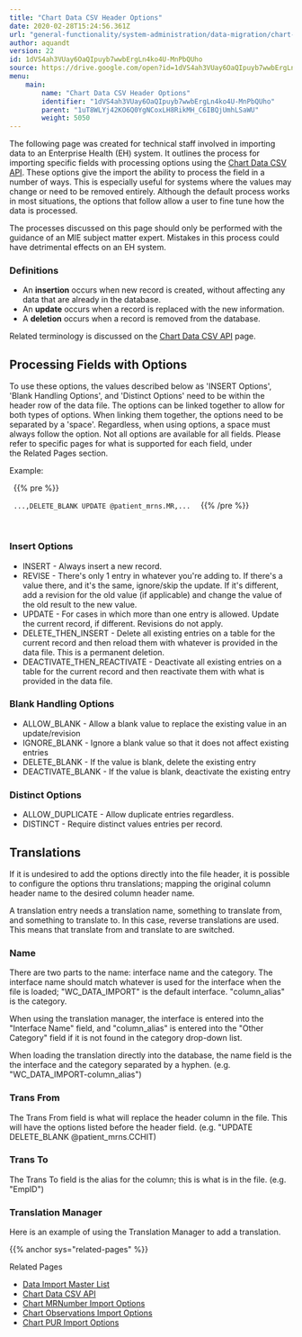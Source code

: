 ```yaml
---
title: "Chart Data CSV Header Options"
date: 2020-02-28T15:24:56.361Z
url: "general-functionality/system-administration/data-migration/chart-data-csv-header-options.html"
author: aquandt
version: 22
id: 1dVS4ah3VUay6OaQIpuyb7wwbErgLn4ko4U-MnPbQUho
source: https://drive.google.com/open?id=1dVS4ah3VUay6OaQIpuyb7wwbErgLn4ko4U-MnPbQUho
menu:
    main:
        name: "Chart Data CSV Header Options"
        identifier: "1dVS4ah3VUay6OaQIpuyb7wwbErgLn4ko4U-MnPbQUho"
        parent: "1uT8WLYj42KO6Q0YgNCoxLH8RikMH_C6IBQjUmhLSaWU"
        weight: 5050
---
```

The following page was created for technical staff involved in importing data to an Enterprise Health (EH) system. It outlines the process for importing specific fields with processing options using the [Chart Data CSV API](chart-data-csv-api.html). These options give the import the ability to process the field in a number of ways. This is especially useful for systems where the values may change or need to be removed entirely. Although the default process works in most situations, the options that follow allow a user to fine tune how the data is processed.

The processes discussed on this page should only be performed with the guidance of an MIE subject matter expert. Mistakes in this process could have detrimental effects on an EH system.



### Definitions

* An <strong>insertion</strong> occurs when new record is created, without affecting any data that are already in the database.
* An <strong>update</strong> occurs when a record is replaced with the new information.
* A <strong>deletion</strong> occurs when a record is removed from the database.

Related terminology is discussed on the [Chart Data CSV API](chart-data-csv-api.html) page.



## Processing Fields with Options

To use these options, the values described below as 'INSERT Options', 'Blank Handling Options', and 'Distinct Options' need to be within the header row of the data file. The options can be linked together to allow for both types of options. When linking them together, the options need to be separated by a 'space'. Regardless, when using options, a space must always follow the option. Not all options are available for all fields. Please refer to specific pages for what is supported for each field, under the Related Pages section.

Example:



` `{{% pre %}}

`  ...,DELETE_BLANK UPDATE @patient_mrns.MR,... 
`
` `{{% /pre %}}


`  
`
`
`
### Insert Options

* INSERT - Always insert a new record.
* REVISE - There's only 1 entry in whatever you're adding to. If there's a value there, and it's the same, ignore/skip the update. If it's different, add a revision for the old value (if applicable) and change the value of the old result to the new value.
* UPDATE - For cases in which more than one entry is allowed. Update the current record, if different. Revisions do not apply.
* DELETE_THEN_INSERT - Delete all existing entries on a table for the current record and then reload them with whatever is provided in the data file. This is a permanent deletion.
* DEACTIVATE_THEN_REACTIVATE - Deactivate all existing entries on a table for the current record and then reactivate them with what is provided in the data file.



### Blank Handling Options

* ALLOW_BLANK - Allow a blank value to replace the existing value in an update/revision
* IGNORE_BLANK - Ignore a blank value so that it does not affect existing entries
* DELETE_BLANK - If the value is blank, delete the existing entry
* DEACTIVATE_BLANK - If the value is blank, deactivate the existing entry



### Distinct Options

* ALLOW_DUPLICATE - Allow duplicate entries regardless.
* DISTINCT - Require distinct values entries per record.



## Translations

If it is undesired to add the options directly into the file header, it is possible to configure the options thru translations; mapping the original column header name to the desired column header name.

A translation entry needs a translation name, something to translate from, and something to translate to. In this case, reverse translations are used. This means that translate from and translate to are switched.



### Name

There are two parts to the name: interface name and the category. The interface name should match whatever is used for the interface when the file is loaded; "WC_DATA_IMPORT" is the default interface. "column_alias" is the category.

When using the translation manager, the interface is entered into the "Interface Name" field, and "column_alias" is entered into the "Other Category" field if it is not found in the category drop-down list.

When loading the translation directly into the database, the name field is the the interface and the category separated by a hyphen. (e.g. "WC_DATA_IMPORT-column_alias")



### Trans From

The Trans From field is what will replace the header column in the file. This will have the options listed before the header field. (e.g. "UPDATE DELETE_BLANK @patient_mrns.CCHIT)



### Trans To

The Trans To field is the alias for the column; this is what is in the file. (e.g. "EmpID")



### Translation Manager

Here is an example of using the Translation Manager to add a translation.





{{% anchor sys="related-pages" %}}

Related Pages

* [Data Import Master List](data-import-master-list.html)
* [Chart Data CSV API](chart-data-csv-api.html)
* [Chart MRNumber Import Options](chart-medical-record-number-mrn-import-op.html)
* [Chart Observations Import Options](chart-observations-import-options.html)
* [Chart PUR Import Options](https://confluence.mieweb.com/display/DOCS10/Chart+PUR+Import+Options)
